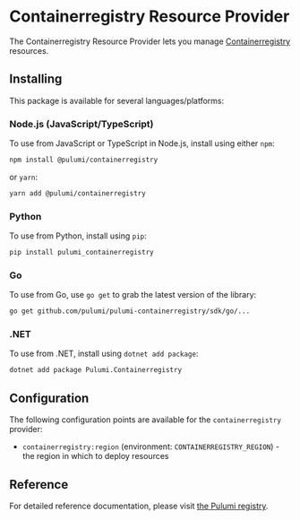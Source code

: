 # Containerregistry Resource Provider

The Containerregistry Resource Provider lets you manage [Containerregistry](http://example.com) resources.

## Installing

This package is available for several languages/platforms:

### Node.js (JavaScript/TypeScript)

To use from JavaScript or TypeScript in Node.js, install using either `npm`:

```bash
npm install @pulumi/containerregistry
```

or `yarn`:

```bash
yarn add @pulumi/containerregistry
```

### Python

To use from Python, install using `pip`:

```bash
pip install pulumi_containerregistry
```

### Go

To use from Go, use `go get` to grab the latest version of the library:

```bash
go get github.com/pulumi/pulumi-containerregistry/sdk/go/...
```

### .NET

To use from .NET, install using `dotnet add package`:

```bash
dotnet add package Pulumi.Containerregistry
```

## Configuration

The following configuration points are available for the `containerregistry` provider:

- `containerregistry:region` (environment: `CONTAINERREGISTRY_REGION`) - the region in which to deploy resources

## Reference

For detailed reference documentation, please visit [the Pulumi registry](https://www.pulumi.com/registry/packages/containerregistry/api-docs/).
